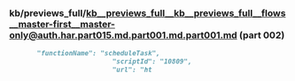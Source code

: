 ### kb/previews_full/kb__previews_full__kb__previews_full__flows__master-first__master-only@auth.har.part015.md.part001.md.part001.md (part 002)

```md
       "functionName": "scheduleTask",
                          "scriptId": "10809",
                          "url": "ht
```

```
